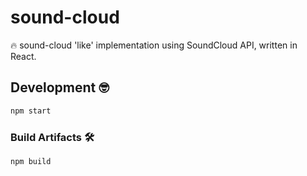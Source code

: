 # sound-cloud
🔥 sound-cloud 'like' implementation using SoundCloud API, written in React.

## Development 🤓

```bash
npm start
```


### Build Artifacts 🛠

```bash
npm build
```




